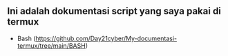 ## Ini adalah dokumentasi script yang saya pakai di termux
- Bash (https://github.com/Day21cyber/My-documentasi-termux/tree/main/BASH)
